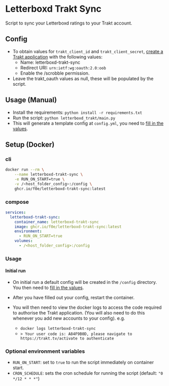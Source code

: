 # Letterboxd Trakt Sync

Script to sync your Letterboxd ratings to your Trakt account.

## Config

- To obtain values for `trakt_client_id` and `trakt_client_secret`, [create a Trakt application](https://trakt.tv/oauth/applications) with the following values:
  - Name: letterboxd-trakt-sync
  - Redirect URI: `urn:ietf:wg:oauth:2.0:oob`
  - Enable the /scrobble permission.
- Leave the trakt_oauth values as null, these will be populated by the script.

## Usage (Manual)

- Install the requirements: `python install -r requirements.txt`
- Run the script: `python letterboxd_trakt/main.py`
- This will generate a template config at `config.yml`, you need to [fill in the values](#config).

## Setup (Docker)

### cli

```sh
docker run --rm \
    --name letterboxd-trakt-sync \
    -e RUN_ON_START=true \
    -v /<host_folder_config>:/config \
    ghcr.io/f0e/letterboxd-trakt-sync:latest
```

### compose

```yml
services:
  letterboxd-trakt-sync:
    container_name: letterboxd-trakt-sync
    image: ghcr.io/f0e/letterboxd-trakt-sync:latest
    environment:
      - RUN_ON_START=true
    volumes:
      - /<host_folder_config>:/config
```

### Usage

#### Initial run

- On initial run a default config will be created in the `/config` directory. You then need to [fill in the values](#config).

- After you have filled out your config, restart the container.

- You will then need to view the docker logs to access the code required to authorise the Trakt application. (You will also need to do this whenever you add new accounts to your config). e.g.
  - `docker logs letterboxd-trakt-sync`
  - `> Your user code is: A84F9B0D, please navigate to https://trakt.tv/activate to authenticate`

### Optional environment variables

- `RUN_ON_START`: set to `true` to run the script immediately on container start.
- `CRON_SCHEDULE`: sets the cron schedule for running the script (default: `"0 */12 * * *"`)
